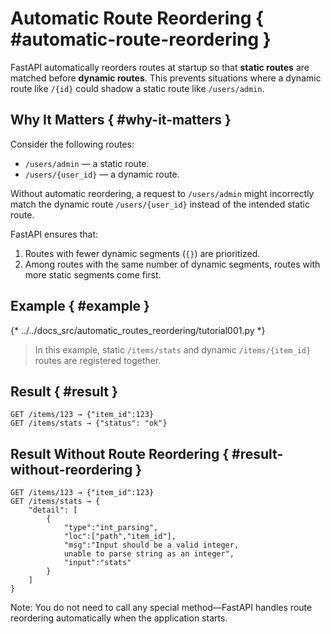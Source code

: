 # Automatic Route Reordering { #automatic-route-reordering }

FastAPI automatically reorders routes at startup so that **static routes** are matched
before **dynamic routes**. This prevents situations where a dynamic route like `/{id}`
could shadow a static route like `/users/admin`.

## Why It Matters { #why-it-matters }

Consider the following routes:

- `/users/admin` — a static route.
- `/users/{user_id}` — a dynamic route.

Without automatic reordering, a request to `/users/admin` might incorrectly match the
dynamic route `/users/{user_id}` instead of the intended static route.

FastAPI ensures that:

1. Routes with fewer dynamic segments (`{}`) are prioritized.
2. Among routes with the same number of dynamic segments, routes with more static segments come first.

## Example { #example }

{* ../../docs_src/automatic_routes_reordering/tutorial001.py *}

> In this example, static `/items/stats` and dynamic `/items/{item_id}` routes are registered together.

## Result { #result }

```
GET /items/123 → {"item_id":123}
GET /items/stats → {"status": "ok"}
```

## Result Without Route Reordering { #result-without-reordering }

```
GET /items/123 → {"item_id":123}
GET /items/stats → {
    "detail": [
        {
            "type":"int_parsing",
            "loc":["path","item_id"],
            "msg":"Input should be a valid integer,
            unable to parse string as an integer",
            "input":"stats"
        }
    ]
}
```

Note: You do not need to call any special method—FastAPI handles route
reordering automatically when the application starts.
